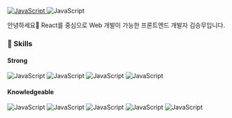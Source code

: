 <span><a href="https://tobe-engineer.tistory.com/" target="_blank">
<img alt="JavaScript" src ="https://img.shields.io/badge/Blog-00B388.svg?&style=for-the-badge&logo=&logoColor=white&style=flat"/>
</a></span><span><img alt="JavaScript" src ="https://img.shields.io/badge/tmdan1346@gmail.com-EA4335.svg?&style=for-the-badge&logo=gmail&logoColor=white&style=flat"/></span>

안녕하세요👋 React를 중심으로 Web 개발이 가능한 프론트엔드 개발자 김승무입니다.

### 💪 Skills
#### Strong
<img alt="JavaScript" src ="https://img.shields.io/badge/React-61DAFB.svg?&style=for-the-badge&logo=react&logoColor=white&style=flat"/> <img alt="JavaScript" src ="https://img.shields.io/badge/JavaScript-F7DF1E.svg?&style=for-the-badge&logo=JavaScript&logoColor=white&style=flat"/>
<img alt="JavaScript" src ="https://img.shields.io/badge/Html5-E34F26.svg?&style=for-the-badge&logo=HTML5&logoColor=white&style=flat"/>
<img alt="JavaScript" src ="https://img.shields.io/badge/CSS3-1572B6.svg?&style=for-the-badge&logo=CSS3&logoColor=white&style=flat"/>
#### Knowledgeable
<img alt="JavaScript" src ="https://img.shields.io/badge/TypeScript-3178C6.svg?&style=for-the-badge&logo=TypeScript&logoColor=white&style=flat"/> <img alt="JavaScript" src ="https://img.shields.io/badge/Redux-764ABC.svg?&style=for-the-badge&logo=Redux&logoColor=white&style=flat"/>
<img alt="JavaScript" src ="https://img.shields.io/badge/AWS-232F3E.svg?&style=for-the-badge&logo=amazonAWS&logoColor=white&style=flat"/>
<img alt="JavaScript" src ="https://img.shields.io/badge/NodeJS-339933.svg?&style=for-the-badge&logo=node.js&logoColor=white&style=flat"/>
<img alt="JavaScript" src ="https://img.shields.io/badge/MySQL-4479A1.svg?&style=for-the-badge&logo=mysql&logoColor=white&style=flat"/>
